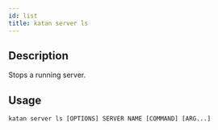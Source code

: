 ```yaml
---
id: list
title: katan server ls
---
```


## Description
Stops a running server.

## Usage
```console
katan server ls [OPTIONS] SERVER NAME [COMMAND] [ARG...]
```

